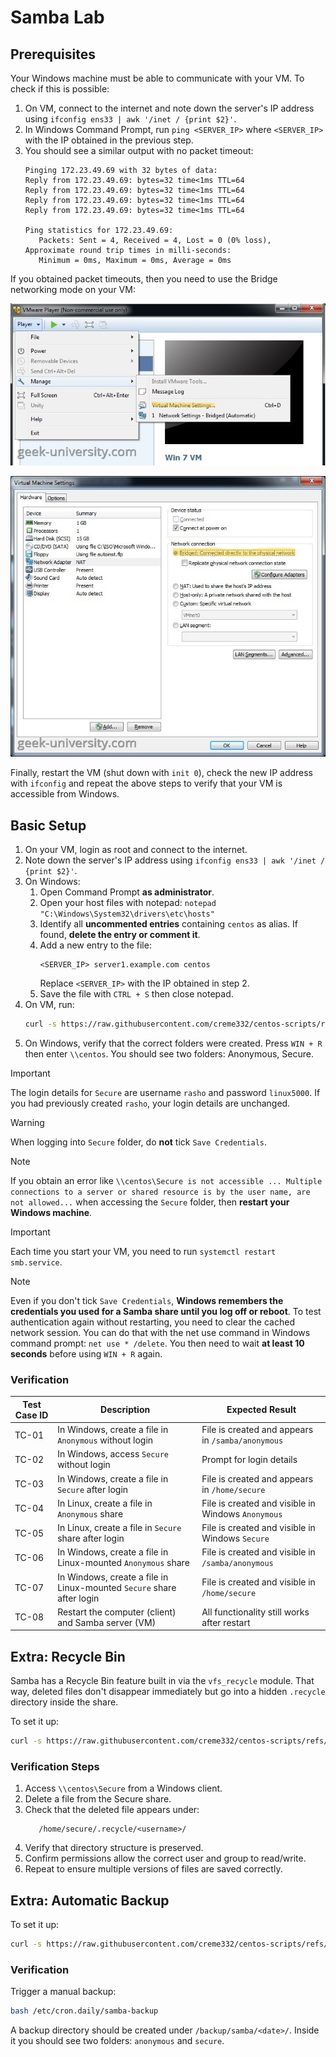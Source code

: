 # Samba Lab

## Prerequisites

Your Windows machine must be able to communicate with your VM. To check if this is possible:

1. On VM, connect to the internet and note down the server's IP address using `ifconfig ens33 | awk '/inet / {print $2}'`.
2. In Windows Command Prompt, run `ping <SERVER_IP>` where `<SERVER_IP>` with the IP obtained in the previous step.
3. You should see a similar output with no packet timeout:
   ```
   Pinging 172.23.49.69 with 32 bytes of data:
   Reply from 172.23.49.69: bytes=32 time<1ms TTL=64
   Reply from 172.23.49.69: bytes=32 time<1ms TTL=64
   Reply from 172.23.49.69: bytes=32 time<1ms TTL=64
   Reply from 172.23.49.69: bytes=32 time<1ms TTL=64

   Ping statistics for 172.23.49.69:
      Packets: Sent = 4, Received = 4, Lost = 0 (0% loss),
   Approximate round trip times in milli-seconds:
      Minimum = 0ms, Maximum = 0ms, Average = 0ms
   ```

If you obtained packet timeouts, then you need to use the Bridge networking mode on your VM:

![alt text](img/vmware-player.png)

![alt text](img/vmware-network.png)

Finally, restart the VM (shut down with `init 0`), check the new IP address with `ifconfig` and repeat the above steps to verify that your VM is accessible from Windows.

## Basic Setup

1. On your VM, login as root and connect to the internet.
2. Note down the server's IP address using `ifconfig ens33 | awk '/inet / {print $2}'`.
3. On Windows:
   1. Open Command Prompt **as administrator**.
   2. Open your host files with notepad: `notepad "C:\Windows\System32\drivers\etc\hosts"`
   3. Identify all **uncommented entries** containing `centos` as alias. If found, **delete the entry or comment it**.
   4. Add a new entry to the file:
      ```
      <SERVER_IP> server1.example.com centos
      ```
      Replace `<SERVER_IP>` with the IP obtained in step 2.
   5. Save the file with `CTRL + S` then close notepad.
4. On VM, run:
   ```bash
   curl -s https://raw.githubusercontent.com/creme332/centos-scripts/refs/heads/main/samba-lab/server.sh | sh
   ```
5. On Windows, verify that the correct folders were created. Press `WIN + R` then enter `\\centos`. You should see two folders: Anonymous, Secure.

> [!Important]
The login details for `Secure` are username `rasho` and password `linux5000`. If you had previously created `rasho`, your login details are unchanged.

> [!WARNING]
When logging into `Secure` folder, do **not** tick `Save Credentials`.

> [!NOTE]
> If you obtain an error like `\\centos\Secure is not accessible ... Multiple connections to a server or shared resource is by the user name, are not allowed...`  when accessing the `Secure` folder, then **restart your Windows machine**.

> [!Important]
Each time you start your VM, you need to run `systemctl restart smb.service`.

> [!NOTE]
Even if you don't tick `Save Credentials`, **Windows remembers the credentials you used for a Samba share until you log off or reboot**. To test authentication again without restarting, you need to clear the cached network session. You can do that with the net use command in Windows command prompt: `net use * /delete`. You then need to wait **at least 10 seconds** before using `WIN + R` again.

### Verification

| Test Case ID | Description                                                           | Expected Result                                    |
| ------------ | --------------------------------------------------------------------- | -------------------------------------------------- |
| TC-01        | In Windows, create a file in `Anonymous` without login                | File is created and appears in `/samba/anonymous`  |
| TC-02        | In Windows, access `Secure` without login                             | Prompt for login details                           |
| TC-03        | In Windows, create a file in `Secure` after login                     | File is created and appears in `/home/secure`      |
| TC-04        | In Linux, create a file in `Anonymous` share                          | File is created and visible in Windows `Anonymous` |
| TC-05        | In Linux, create a file in `Secure` share after login                 | File is created and visible in Windows `Secure`    |
| TC-06        | In Windows, create a file in Linux-mounted `Anonymous` share          | File is created and visible in `/samba/anonymous`  |
| TC-07        | In Windows, create a file in Linux-mounted `Secure` share after login | File is created and visible in `/home/secure`      |
| TC-08        | Restart the computer (client) and Samba server (VM)                   | All functionality still works after restart        |

## Extra: Recycle Bin

Samba has a Recycle Bin feature built in via the `vfs_recycle` module. That way, deleted files don't disappear immediately but go into a hidden `.recycle` directory inside the share.

To set it up:

```bash
curl -s https://raw.githubusercontent.com/creme332/centos-scripts/refs/heads/main/samba-lab/recycle.sh | sh
```

### Verification Steps

1. Access `\\centos\Secure` from a Windows client.
2. Delete a file from the Secure share.
3. Check that the deleted file appears under:
   ```
      /home/secure/.recycle/<username>/
   ```
5. Verify that directory structure is preserved.
6. Confirm permissions allow the correct user and group to read/write.
7. Repeat to ensure multiple versions of files are saved correctly.

## Extra: Automatic Backup

To set it up:

```bash
curl -s https://raw.githubusercontent.com/creme332/centos-scripts/refs/heads/main/samba-lab/backup.sh | sh
```

### Verification

Trigger a manual backup:

```bash
bash /etc/cron.daily/samba-backup
```

A backup directory should be created under `/backup/samba/<date>/`. Inside it you should see two folders: `anonymous` and `secure`.
